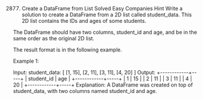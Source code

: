 2877. Create a DataFrame from List
      Solved
      Easy
      Companies
      Hint
      Write a solution to create a DataFrame from a 2D list called student_data. This 2D list contains the IDs and ages of some students.

The DataFrame should have two columns, student_id and age, and be in the same order as the original 2D list.

The result format is in the following example.

Example 1:

Input:
student_data:
[
[1, 15],
[2, 11],
[3, 11],
[4, 20]
]
Output:
+------------+-----+
| student_id | age |
+------------+-----+
| 1 | 15 |
| 2 | 11 |
| 3 | 11 |
| 4 | 20 |
+------------+-----+
Explanation:
A DataFrame was created on top of student_data, with two columns named student_id and age.
